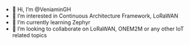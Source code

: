 - 👋 Hi, I’m @VeniaminGH
- 👀 I’m interested in Continuous Architecture Framework, LoRaWAN
- 🌱 I’m currently learning Zephyr
- 💞️ I’m looking to collaborate on LoRaWAN, ONEM2M or any other IoT related topics

<!---
VeniaminGH/VeniaminGH is a ✨ special ✨ repository because its `README.md` (this file) appears on your GitHub profile.
You can click the Preview link to take a look at your changes.
--->
